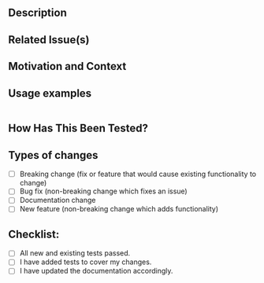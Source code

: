 ## Description

## Related Issue(s)

<!--- If it fixes an open issue, add a link the issue -->

## Motivation and Context <!--- What problem does it solve? -->

## Usage examples

```zsh

```

## How Has This Been Tested?

## Types of changes <!--- Put an `x` in all the boxes that apply. -->

- [ ] Breaking change (fix or feature that would cause existing functionality to change)
- [ ] Bug fix (non-breaking change which fixes an issue)
- [ ] Documentation change
- [ ] New feature (non-breaking change which adds functionality)

## Checklist: <!--- Add an `x` in all the boxes that apply. -->

- [ ] All new and existing tests passed.
- [ ] I have added tests to cover my changes.
- [ ] I have updated the documentation accordingly.
